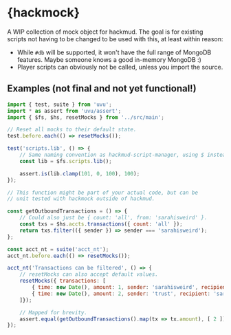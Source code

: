 # {hackmock}

A WIP collection of mock object for hackmud. The goal is for existing scripts not having to be changed
to be used with this, at least within reason:

- While `#db` will be supported, it won't have the full range of MongoDB features.
  Maybe someone knows a good in-memory MongoDB :)
- Player scripts can obviously not be called, unless you import the source.

## Examples (not final and not yet functional!)

```js
import { test, suite } from 'uvu';
import * as assert from 'uvu/assert';
import { $fs, $hs, resetMocks } from '../src/main';

// Reset all mocks to their default state.
test.before.each(() => resetMocks());

test('scripts.lib', () => {
    // Same naming convention as hackmud-script-manager, using $ instead of #
    const lib = $fs.scripts.lib();

    assert.is(lib.clamp(101, 0, 100), 100);
});

// This function might be part of your actual code, but can be
// unit tested with hackmock outside of hackmud.

const getOutboundTransactions = () => {
    // Could also just be { count: 'all', from: 'sarahisweird' }.
    const txs = $hs.accts.transactions({ count: 'all' });
    return txs.filter(({ sender }) => sender === 'sarahisweird');
};

const acct_nt = suite('acct_nt');
acct_nt.before.each(() => resetMocks());

acct_nt('Transactions can be filtered', () => {
    // resetMocks can also accept default values.
    resetMocks({ transactions: [
        { time: new Date(), amount: 1, sender: 'sarahisweird', recipient: 'trust', script: null },
        { time: new Date(), amount: 2, sender: 'trust', recipient: 'sarahisweird', script: null },
    ]});

    // Mapped for brevity.
    assert.equal(getOutboundTransactions().map(tx => tx.amount), [ 2 ]);
});
```
